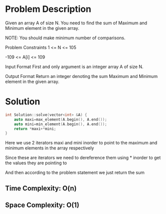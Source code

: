 # Problem Description

Given an array A of size N. You need to find the sum of Maximum and Minimum element in the given array.

NOTE: You should make minimum number of comparisons.

Problem Constraints
1 <= N <= 105

-109 <= A[i] <= 109

Input Format
First and only argument is an integer array A of size N.

Output Format
Return an integer denoting the sum Maximum and Minimum element in the given array.

# Solution

```c
int Solution::solve(vector<int> &A) {
    auto maxi=max_element(A.begin(), A.end());
    auto mini=min_element(A.begin(), A.end());
    return *maxi+*mini;
}

```

Here we use 2 iterators maxi and mini inorder to point to the maximum and minimum elements in the array respectively

Since these are iterators we need to dereference them using * inorder to get the values they are pointing to

And then according to the problem statement we just return the sum

## Time Complexity: O(n)
## Space Complexity: O(1)


